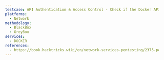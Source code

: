 ```yaml
---
testcase: API Authentication & Access Control - Check if the Docker API endpoints require authentication or are accessible without credentials, exposing an unprotected attack surface
platforms: 
  - Network
methodology: 
  - BlackBox
  - GreyBox
services:
  - DOCKER
references:
  - https://book.hacktricks.wiki/en/network-services-pentesting/2375-pentesting-docker.html
---
```

